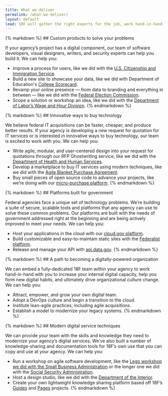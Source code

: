 ```yaml
---
title: What we deliver
permalink: /what-we-deliver/
layout: default
lead: 18F will gather the right experts for the job, work hand-in-hand with your team, use modern techniques, and talk with real users throughout the process to make sure we’re building the right thing, not just any thing.
---
```


<section class="usa-grid">
  <div class="usa-width-one-sixth">
  <img class="usa-img-circle" src="{{ site.baseurl }}/assets/img/home-icons/custom-products.svg" alt="">
</div>
<div class="usa-width-five-sixths">
{% markdown %}
## Custom products to solve your problems

If your agency’s project has a digital component, our team of software developers, visual designers, writers, and security experts can help you build it. We can help you:

- Improve a process for users, like we did with the [U.S. Citizenship and Immigration Service](https://my.uscis.gov/).
- Build a new site to showcase your data, like we did with Department of Education's [College Scorecard](https://collegescorecard.ed.gov/).
- Revamp your online presence — from data to branding and everything in between — like we did with the [Federal Election Commission](https://beta.fec.gov/).
- Scope a solution or workshop an idea, like we did with the [Department of Labor’s Wage and Hour Division](https://18f.gsa.gov/2015/09/09/how-a-two-day-spring-moved-an-agency-twenty-years-forward/).
{% endmarkdown %}
</div>
</section>

<section class="usa-grid">
  <div class="usa-width-one-sixth">
    <img src="{{ site.baseurl }}/assets/img/home-icons/innovative-ways.svg" alt="">
  </div>
  <div class="usa-width-five-sixths">
  {% markdown %}
## Innovative ways to buy technology

We believe federal IT acquisitions can be faster, cheaper, and produce
better results. If your agency is developing a new request for quotation
for IT services or is interested in innovative ways to buy technology,
our team is excited to work with you. We can help you:

- Write agile, modular, and user-centered design into your request for quotations through our RFP Ghostwriting service, like we did with the [Department of Health and Human Services](https://18f.gsa.gov/2016/03/22/helping-california-buy-a-new-child-welfare-system/).
- Develop a marketplace to buy IT services using modern techniques, like we did with the [Agile Blanket Purchase Agreement](https://pages.18f.gov/ads-bpa/).
- Buy small pieces of open source code to advance your projects, like we’re doing with our [micro-purchase platform](https://micropurchase.18f.gov/).
  {% endmarkdown %}
  </div>
</section>

<section class="usa-grid">
  <div class="usa-width-one-sixth">
    <img src="{{ site.baseurl }}/assets/img/home-icons/government.svg" alt="">
  </div>
  <div class="usa-width-five-sixths">
  {% markdown %}
## Platforms built for government

Federal agencies face a unique set of technology problems. We’re
building a suite of secure, scalable tools and platforms that any agency
can use to solve these common problems. Our platforms are built with the
needs of government addressed right at the beginning and are being
actively improved to meet your needs. We can help you:

- Host your applications in the cloud with our [cloud.gov platform](https://cloud.gov/).
- Build customizable and easy-to-maintain static sites with the [Federalist platform](https://federalist.18f.gov/).
- Release and manage your API with [api.data.gov](https://api.data.gov/).
  {% endmarkdown %}
  </div>
</section>

<section class="usa-grid">
  <div class="usa-width-one-sixth">
    <img src="{{ site.baseurl }}/assets/img/home-icons/path.svg" alt="">
  </div>
  <div class="usa-width-five-sixths">
  {% markdown %}
## A path to becoming a digitally-powered organization

We can embed a fully-dedicated 18F team within your agency to work
hand-in-hand with you to increase your internal digital capacity, help
you form new digital habits, and ultimately drive organizational culture change. We can help you:

- Attract, empower, and grow your own digital team.
- Adopt a DevOps culture and begin a transition to the cloud.
- Institute lean-agile practices, including agile acquisitions.
- Establish a model to modernize your legacy systems.
  {% endmarkdown %}
  </div>
</section>

<section class="usa-grid">
  <div class="usa-width-one-sixth">
    <img src="{{ site.baseurl }}/assets/img/home-icons/modern-techniques.svg" alt="">
  </div>
  <div class="usa-width-five-sixths">
  {% markdown %}
## Modern digital service techniques

We can provide your team with the skills and knowledge they need to
modernize your agency’s digital services. We’ve also built a number of
knowledge-sharing and documentation tools for 18F’s own use that you can
copy and use at your agency. We can help you:

- Run a workshop on agile software development, like the [Lego workshop we did with the Small Business Administration](https://18f.gsa.gov/2015/08/31/how-playing-with-legos-taught-executives-agile/) or the longer one we did with the [Social Security Administration](https://18f.gsa.gov/2015/02/11/a-story-of-an-agile-workshop/).
- Host a design studio, like we did with the [Department of the Interior](https://18f.gsa.gov/2014/09/25/design-studio-onrr/).
- Create your own lightweight knowledge sharing platform based off 18F’s [Guides](https://pages.18f.gov/guides-template/) and [Pages](https://pages.18f.gov/) projects.
  {% endmarkdown %}
  </div>
</section>
